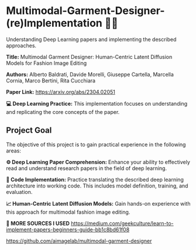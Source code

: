 # Multimodal-Garment-Designer-(re)Implementation 👗🧢
Understanding Deep Learning papers and implementing the described approaches. 

**Title:** Multimodal Garment Designer: Human-Centric Latent Diffusion Models for Fashion Image Editing

**Authors:** Alberto Baldrati, Davide Morelli, Giuseppe Cartella, Marcella Cornia, Marco Bertini, Rita Cucchiara

**Paper Link:** https://arxiv.org/abs/2304.02051 

**💻 Deep Learning Practice:** This implementation focuses on understanding and replicating the core concepts of the paper.

## Project Goal
The objective of this project is to gain practical experience in the following areas:

**⚙️ Deep Learning Paper Comprehension:** Enhance your ability to effectively read and understand research papers in the field of deep learning.

**🧮 Code Implementation:** Practice translating the described deep learning architecture into working code. This includes model definition, training, and evaluation.

**📈 Human-Centric Latent Diffusion Models:** Gain hands-on experience with this approach for multimodal fashion image editing.

**💐 MORE SOURCES I USED**
https://medium.com/geekculture/learn-to-implement-papers-beginners-guide-bb1c8bd61f08

https://github.com/aimagelab/multimodal-garment-designer
